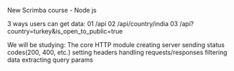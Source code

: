 New Scrimba course - Node js

3 ways users can get data:
01 /api
02 /api/country/india
03 /api?country=turkey&is_open_to_public=true

We will be studying:
The core HTTP module
    creating server
    sending status codes(200, 400, etc.)
    setting headers
    handling requests/responses
    filtering data
    extracting query params


